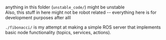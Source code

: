 anything in this folder (`unstable_code/`) might be unstable    
Also, this stuff in here might not be robot related -- everything here is for development purposes after alll

`./fibonacci/` is my attempt at making a simple ROS server that implements basic node functionality (topics, services, actions).

